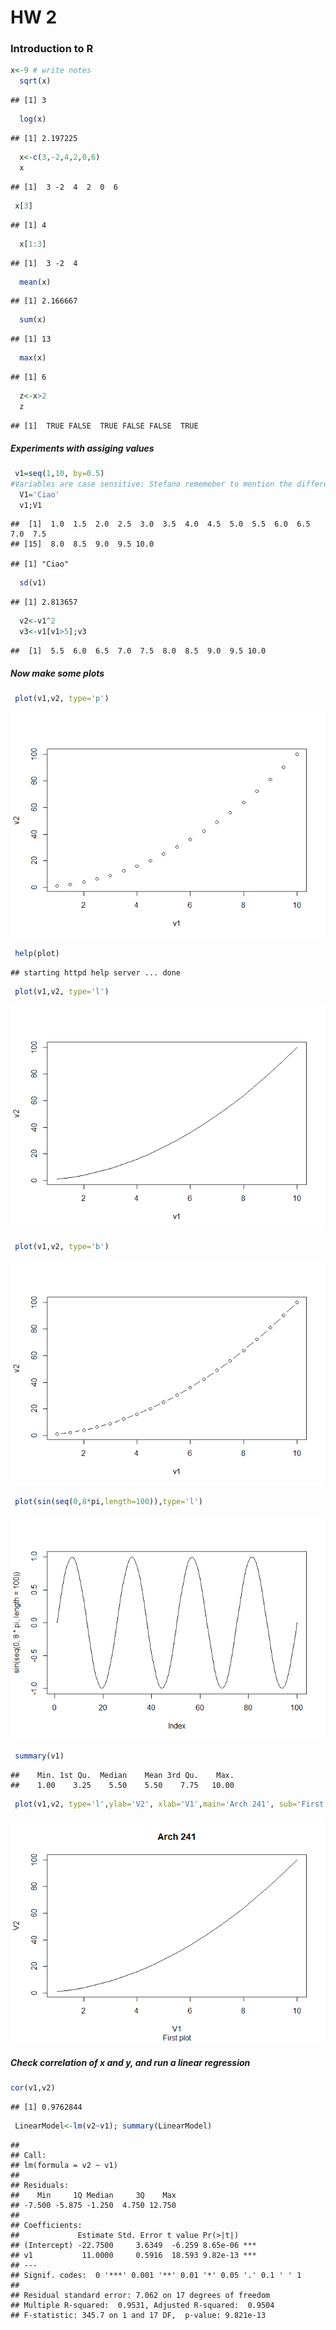 HW 2
================

### Introduction to R

``` r
x<-9 # write notes
  sqrt(x)
```

    ## [1] 3

``` r
  log(x)
```

    ## [1] 2.197225

``` r
  x<-c(3,-2,4,2,0,6)
  x
```

    ## [1]  3 -2  4  2  0  6

``` r
 x[3]
```

    ## [1] 4

``` r
  x[1:3]
```

    ## [1]  3 -2  4

``` r
  mean(x)
```

    ## [1] 2.166667

``` r
  sum(x)
```

    ## [1] 13

``` r
  max(x)
```

    ## [1] 6

``` r
  z<-x>2
  z
```

    ## [1]  TRUE FALSE  TRUE FALSE FALSE  TRUE

##### Experiments with assiging values

``` r
 v1=seq(1,10, by=0.5) 
#Variables are case sensitive: Stefano rememeber to mention the difference between = and <-
  V1='Ciao'
  v1;V1
```

    ##  [1]  1.0  1.5  2.0  2.5  3.0  3.5  4.0  4.5  5.0  5.5  6.0  6.5  7.0  7.5
    ## [15]  8.0  8.5  9.0  9.5 10.0

    ## [1] "Ciao"

``` r
  sd(v1)
```

    ## [1] 2.813657

``` r
  v2<-v1^2
  v3<-v1[v1>5];v3
```

    ##  [1]  5.5  6.0  6.5  7.0  7.5  8.0  8.5  9.0  9.5 10.0

##### Now make some plots

``` r
 plot(v1,v2, type='p')
```

![](simple_example_files/figure-markdown_github/unnamed-chunk-4-1.png)

``` r
 help(plot)
```

    ## starting httpd help server ... done

``` r
 plot(v1,v2, type='l')
```

![](simple_example_files/figure-markdown_github/unnamed-chunk-4-2.png)

``` r
 plot(v1,v2, type='b')
```

![](simple_example_files/figure-markdown_github/unnamed-chunk-4-3.png)

``` r
 plot(sin(seq(0,8*pi,length=100)),type='l')
```

![](simple_example_files/figure-markdown_github/unnamed-chunk-4-4.png)

``` r
 summary(v1)
```

    ##    Min. 1st Qu.  Median    Mean 3rd Qu.    Max. 
    ##    1.00    3.25    5.50    5.50    7.75   10.00

``` r
 plot(v1,v2, type='l',ylab='V2', xlab='V1',main='Arch 241', sub='First plot')
```

![](simple_example_files/figure-markdown_github/unnamed-chunk-4-5.png)

##### Check correlation of x and y, and run a linear regression

``` r
cor(v1,v2)
```

    ## [1] 0.9762844

``` r
 LinearModel<-lm(v2~v1); summary(LinearModel)
```

    ## 
    ## Call:
    ## lm(formula = v2 ~ v1)
    ## 
    ## Residuals:
    ##    Min     1Q Median     3Q    Max 
    ## -7.500 -5.875 -1.250  4.750 12.750 
    ## 
    ## Coefficients:
    ##             Estimate Std. Error t value Pr(>|t|)    
    ## (Intercept) -22.7500     3.6349  -6.259 8.65e-06 ***
    ## v1           11.0000     0.5916  18.593 9.82e-13 ***
    ## ---
    ## Signif. codes:  0 '***' 0.001 '**' 0.01 '*' 0.05 '.' 0.1 ' ' 1
    ## 
    ## Residual standard error: 7.062 on 17 degrees of freedom
    ## Multiple R-squared:  0.9531, Adjusted R-squared:  0.9504 
    ## F-statistic: 345.7 on 1 and 17 DF,  p-value: 9.821e-13
